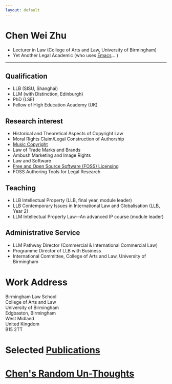 ```yaml
---
layout: default
---
```




# Chen Wei Zhu

- Lecturer in Law  (College of Arts and Law, University of Birmingham)
- Yet Another Legal Academic (who uses [Emacs](https://icaruszhu.github.io/chen/org-mode/)... ) 

-------------------------



## Qualification

- LLB (SISU, Shanghai) 
- LLM (with Distinction, Edinburgh)  	
- PhD (LSE)  	
- Fellow of High Education Academy  (UK)	

## Research interest
- Historical and Theoretical Aspects of Copyright Law
- Moral Rights Claim/Legal Construction of Authorship
- [Music Copyright](https://icaruszhu.github.io/chen/music-law/) 
- Law of Trade Marks and Brands
- Ambush Marketing and Image Rights 
- Law and Software
- [Free and Open Source Software (FOSS) Licensing](https://icaruszhu.github.io/chen/seminar/)
- FOSS Authoring Tools for Legal Research

## Teaching 
- LLB Intellectual Property  (LLB, final year, module leader)
- LLB Contemporary Issues in International Law and Globalisation (LLB, Year 2)
- LLM Intellectual Property Law--An advanced IP course (module leader)

## Administrative Service
- LLM Pathway Director (Commercial & International Commercial Law) 
- Programme Director of LLB with Business 
- International Committee, College of Arts and Law, University of Birmingham 

# Work Address
Birmingham Law School <br/>College of Arts and Law <br/>University of Birmingham <br/>Edgbaston, Birmingham <br/>West Midland <br/>United Kingdom <br/>B15 2TT

# Selected [Publications](https://icaruszhu.github.io/chen/publication/) 



# [Chen's Random Un-Thoughts](https://icaruszhu.github.io/chen)

